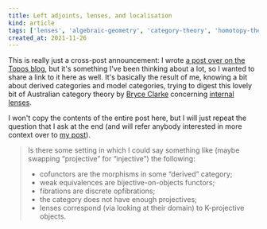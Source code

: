 ```yaml
---
title: Left adjoints, lenses, and localisation
kind: article
tags: ['lenses', 'algebraic-geometry', 'category-theory', 'homotopy-theory']
created_at: 2021-11-26
---
```


This is really just a cross-post announcement: I wrote [a post over on the Topos blog](https://topos.site/blog/2021/11/left-adjoints-lenses-and-localisation/), but it's something I've been thinking about a lot, so I wanted to share a link to it here as well.
It's basically the result of me, knowing a bit about derived categories and model categories, trying to digest this lovely bit of Australian category theory by [Bryce Clarke](https://bryceclarke.github.io/) concerning [internal lenses](https://arxiv.org/abs/2009.06835v1).

<!-- more -->

I won't copy the contents of the entire post here, but I will just repeat the question that I ask at the end (and will refer anybody interested in more context over to [my post](https://topos.site/blog/2021/11/left-adjoints-lenses-and-localisation/)).

> Is there some setting in which I could say something like (maybe swapping “projective” for “injective”) the following:
> - cofunctors are the morphisms in some “derived” category;
> - weak equivalences are bijective-on-objects functors;
> - fibrations are discrete opfibrations;
> - the category does not have enough projectives;
> - lenses correspond (via looking at their domain) to K-projective objects.
